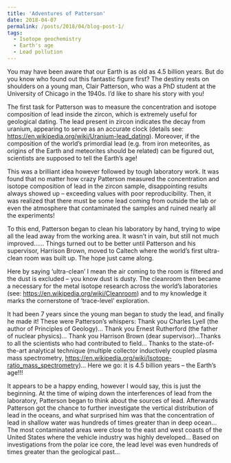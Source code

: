 ```yaml
---
title: 'Adventures of Patterson'
date: 2018-04-07
permalink: /posts/2018/04/blog-post-1/
tags:
  - Isotope geochemistry
  - Earth's age
  - Lead pollution
---
```


You may have been aware that our Earth is as old as 4.5 billion years. But do you know who found out this fantastic figure first? The destiny rests on shoulders on a young man, Clair Patterson, who was a PhD student at the University of Chicago in the 1940s. I’d like to share his story with you!

The first task for Patterson was to measure the concentration and isotope composition of lead inside the zircon, which is extremely useful for geological dating. The lead present in zircon indicates the decay from uranium, appearing to serve as an accurate clock (details see: https://en.wikipedia.org/wiki/Uranium-lead_dating). Moreover, if the composition of the world’s primordial lead (e.g. from iron meteorites, as origins of the Earth and meteorites should be related) can be figured out, scientists are supposed to tell the Earth’s age!

This was a brilliant idea however followed by tough laboratory work. It was found that no matter how crazy Patterson measured the concentration and isotope composition of lead in the zircon sample, disappointing results always showed up – exceeding values with poor reproducibility. Then, it was realized that there must be some lead coming from outside the lab or even the atmosphere that contaminated the samples and ruined nearly all the experiments!

To this end, Patterson began to clean his laboratory by hand, trying to wipe all the lead away from the working area. It wasn’t in vain, but still not much improved…… Things turned out to be better until Patterson and his supervisor, Harrison Brown, moved to Caltech where the world’s first ultra-clean room was built up. The hope just came along.

Here by saying ‘ultra-clean’ I mean the air coming to the room is filtered and the dust is excluded – you know dust is dusty. The cleanroom then became a necessary for the metal isotope research across the world’s laboratories (see: https://en.wikipedia.org/wiki/Cleanroom) and to my knowledge it marks the cornerstone of ‘trace-level’ exploration.

It had been 7 years since the young man began to study the lead, and finally he made it! These were Patterson’s whispers: Thank you Charles Lyell (the author of Principles of Geology)… Thank you Ernest Rutherford (the father of nuclear physics)… Thank you Harrison Brown (dear supervisor)…Thanks to all the scientists who had contributed to field… Thanks to the state-of-the-art analytical technique (multiple collector inductively coupled plasma mass spectrometry, https://en.wikipedia.org/wiki/Isotope-ratio_mass_spectrometry)… Here we go: it is 4.5 billion years – the Earth’s age!!!

It appears to be a happy ending, however I would say, this is just the beginning. At the time of wiping down the interferences of lead from the laboratory, Patterson began to think about the sources of lead. Afterwards Patterson got the chance to further investigate the vertical distribution of lead in the oceans, and what surprised him was that the concentration of lead in shallow water was hundreds of times greater than in deep ocean… The most contaminated areas were close to the east and west coasts of the United States where the vehicle industry was highly developed… Based on investigations from the polar ice core, the lead level was even hundreds of times greater than the geological past…

